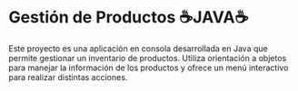 # Gestión de Productos ☕JAVA☕

Este proyecto es una aplicación en consola desarrollada en Java que permite gestionar un inventario de productos. Utiliza orientación a objetos para manejar la información de los productos y ofrece un menú interactivo para realizar distintas acciones.

